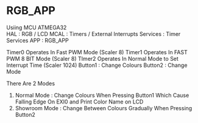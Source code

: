 # RGB_APP
Usiing MCU ATMEGA32  
HAL : RGB / LCD
MCAL : Timers / External Interrupts 
Services : Timer Services 
APP : RGB_APP

Timer0 Operates In Fast PWM Mode (Scaler 8)
Timer1 Operates In FAST PWM 8 BIT Mode (Scaler 8)
TImer2 Operates In Normal Mode to Set Interrupt Time (Scaler 1024)
Button1 : Change Colours 
Button2 : Change Mode

There Are 2 Modes 
1. Normal Mode : Change Colours When Pressing Button1 Which Cause Falling Edge On EXI0
  and Print Color Name on LCD
3. Showroom Mode : Change Between Colours Gradually When Pressing Button2 
